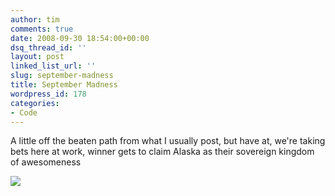 ```yaml
---
author: tim
comments: true
date: 2008-09-30 18:54:00+00:00
dsq_thread_id: ''
layout: post
linked_list_url: ''
slug: september-madness
title: September Madness
wordpress_id: 178
categories:
- Code
---
```


A little off the beaten path from what I usually post, but have at, we're
taking bets here at work, winner gets to claim Alaska as their sovereign
kingdom of awesomeness

![](http://www.techcrunch.com/wp-content/uploads/2008/09/septembermadnessb.jpg)
